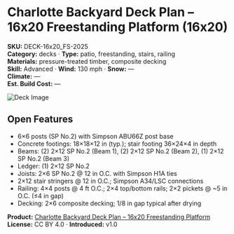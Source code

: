 # Charlotte Backyard Deck Plan – 16x20 Freestanding Platform (16x20)
**SKU:** DECK-16x20_FS-2025  
**Category:** decks · **Type:** patio, freestanding, stairs, railing  
**Materials:** pressure-treated timber, composite decking  
**Skill:** Advanced · **Wind:** 130 mph · **Snow:** —  
**Climate:** —  
**Est. Build Cost:** —

![Deck Image](https://i.etsystatic.com/59867749/r/il/800f2e/7136640137/il_fullxfull.7136640137_4xv2.jpg)

## Open Features
- 6×6 posts (SP No.2) with Simpson ABU66Z post base  
- Concrete footings: 18×18×12 in (typ.); stair footing 36×24×4 in depth  
- Beams: (2) 2×12 SP No.2 (Beam 1), (2) 2×12 SP No.2 (Beam 2), (1) 2×12 SP No.2 (Beam 3)  
- Ledger: (1) 2×12 SP No.2  
- Joists: 2×6 SP No.2 @ 12 in O.C. with Simpson H1A ties  
- 2×12 stair stringers @ 12 in O.C.; Simpson A34/LSC connections  
- Railing: 4×4 posts @ 4 ft O.C.; 2×4 top/bottom rails; 2×2 pickets @ ~5 in O.C. (≤4 in gap)  
- Decking: 2×6 composite decking; 1/8 in gap typical after drying  

**Product:** [Charlotte Backyard Deck Plan – 16x20 Freestanding Platform](https://bamboodesigns.shop/products/charlotte-backyard-deck-plan-16x20)  
**License:** CC BY 4.0 · **Introduced:** v1.0
